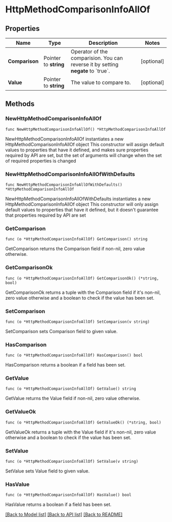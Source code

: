 # HttpMethodComparisonInfoAllOf

## Properties

Name | Type | Description | Notes
------------ | ------------- | ------------- | -------------
**Comparison** | Pointer to **string** | Operator of the comparision. You can reverse it by setting **negate** to &#x60;true&#x60;. | [optional] 
**Value** | Pointer to **string** | The value to compare to. | [optional] 

## Methods

### NewHttpMethodComparisonInfoAllOf

`func NewHttpMethodComparisonInfoAllOf() *HttpMethodComparisonInfoAllOf`

NewHttpMethodComparisonInfoAllOf instantiates a new HttpMethodComparisonInfoAllOf object
This constructor will assign default values to properties that have it defined,
and makes sure properties required by API are set, but the set of arguments
will change when the set of required properties is changed

### NewHttpMethodComparisonInfoAllOfWithDefaults

`func NewHttpMethodComparisonInfoAllOfWithDefaults() *HttpMethodComparisonInfoAllOf`

NewHttpMethodComparisonInfoAllOfWithDefaults instantiates a new HttpMethodComparisonInfoAllOf object
This constructor will only assign default values to properties that have it defined,
but it doesn't guarantee that properties required by API are set

### GetComparison

`func (o *HttpMethodComparisonInfoAllOf) GetComparison() string`

GetComparison returns the Comparison field if non-nil, zero value otherwise.

### GetComparisonOk

`func (o *HttpMethodComparisonInfoAllOf) GetComparisonOk() (*string, bool)`

GetComparisonOk returns a tuple with the Comparison field if it's non-nil, zero value otherwise
and a boolean to check if the value has been set.

### SetComparison

`func (o *HttpMethodComparisonInfoAllOf) SetComparison(v string)`

SetComparison sets Comparison field to given value.

### HasComparison

`func (o *HttpMethodComparisonInfoAllOf) HasComparison() bool`

HasComparison returns a boolean if a field has been set.

### GetValue

`func (o *HttpMethodComparisonInfoAllOf) GetValue() string`

GetValue returns the Value field if non-nil, zero value otherwise.

### GetValueOk

`func (o *HttpMethodComparisonInfoAllOf) GetValueOk() (*string, bool)`

GetValueOk returns a tuple with the Value field if it's non-nil, zero value otherwise
and a boolean to check if the value has been set.

### SetValue

`func (o *HttpMethodComparisonInfoAllOf) SetValue(v string)`

SetValue sets Value field to given value.

### HasValue

`func (o *HttpMethodComparisonInfoAllOf) HasValue() bool`

HasValue returns a boolean if a field has been set.


[[Back to Model list]](../README.md#documentation-for-models) [[Back to API list]](../README.md#documentation-for-api-endpoints) [[Back to README]](../README.md)


